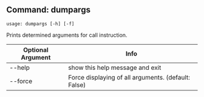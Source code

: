 ## Command: dumpargs ##
```
usage: dumpargs [-h] [-f]
```
Prints determined arguments for call instruction.  

| Optional Argument | Info |
|---------------------|------|
| --help | show this help message and exit |
| --force | Force displaying of all arguments. (default: False) |


